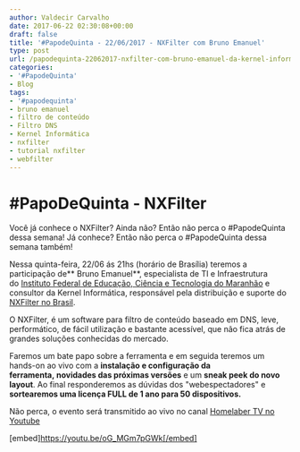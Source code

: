 ```yaml
---
author: Valdecir Carvalho
date: 2017-06-22 02:30:08+00:00
draft: false
title: '#PapodeQuinta - 22/06/2017 - NXFilter com Bruno Emanuel'
type: post
url: /papodequinta-22062017-nxfilter-com-bruno-emanuel-da-kernel-informatica/
categories:
- '#PapodeQuinta'
- Blog
tags:
- '#papodequinta'
- bruno emanuel
- filtro de conteúdo
- Filtro DNS
- Kernel Informática
- nxfilter
- tutorial nxfilter
- webfilter
---
```


# #PapoDeQuinta - NXFilter


Você já conhece o NXFilter? Ainda não? Então não perca o #PapodeQuinta dessa semana! Já conhece? Então não perca o #PapodeQuinta dessa semana também!

Nessa quinta-feira, 22/06 ás 21hs (horário de Brasília) teremos a participação de** Bruno Emanuel**, especialista de TI e Infraestrutura do [Instituto Federal de Educação, Ciência e Tecnologia do Maranhão](https://portal.ifma.edu.br/) e consultor da Kernel Informática, responsável pela distribuição e suporte do [NXFilter no Brasil](https://nxf.kernel.inf.br/).

O NXFilter, é um software para filtro de conteúdo baseado em DNS, leve, performático, de fácil utilização e bastante acessível, que não fica atrás de grandes soluções conhecidas do mercado.

Faremos um bate papo sobre a ferramenta e em seguida teremos um hands-on ao vivo com a **instalação e configuração da ferramenta, novidades das próximas versões** e um **sneak peek do novo layout**. Ao final responderemos as dúvidas dos "webespectadores" e **sortearemos uma licença FULL de 1 ano para 50 dispositivos.**

Não perca, o evento será transmitido ao vivo no canal [Homelaber TV no Youtube](https://www.youtube.com/homelaberbrasil-tv)

[embed]https://youtu.be/oG_MGm7pGWk[/embed]


